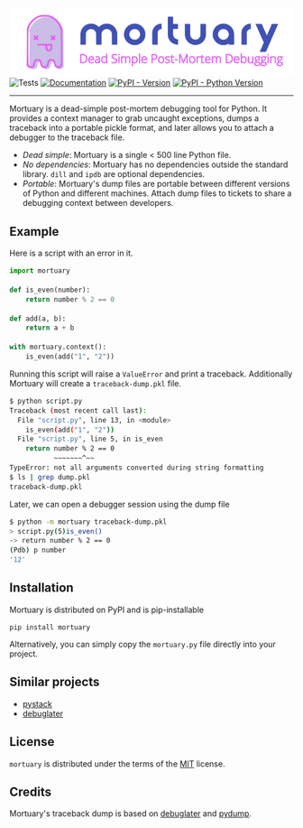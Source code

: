 ![alt text](https://github.com/truemerrill/mortuary/blob/main/docs/assets/logo-color.png?raw=true)
![Tests](https://github.com/truemerrill/mortuary/actions/workflows/python-test.yml/badge.svg)
[![Documentation](https://github.com/truemerrill/mortuary/actions/workflows/pages-publish.yml/badge.svg)](https://truemerrill.github.io/mortuary/)
[![PyPI - Version](https://img.shields.io/pypi/v/mortuary.svg)](https://pypi.org/project/mortuary)
[![PyPI - Python Version](https://img.shields.io/pypi/pyversions/mortuary.svg)](https://pypi.org/project/mortuary)

-----

Mortuary is a dead-simple post-mortem debugging tool for Python.  It provides a
context manager to grab uncaught exceptions, dumps a traceback into a portable
pickle format, and later allows you to attach a debugger to the traceback file.

* _Dead simple_: Mortuary is a single < 500 line Python file.
* _No dependencies_: Mortuary has no dependencies outside the standard library.
  `dill` and `ipdb` are optional dependencies.
* _Portable_: Mortuary's dump files are portable between different versions of
  Python and different machines.  Attach dump files to tickets to share a
  debugging context between developers.

## Example

Here is a script with an error in it.

```python
import mortuary

def is_even(number):
    return number % 2 == 0

def add(a, b):
    return a + b

with mortuary.context():
    is_even(add("1", "2"))

```

Running this script will raise a `ValueError` and print a traceback.
Additionally Mortuary will create a `traceback-dump.pkl` file.

```bash
$ python script.py 
Traceback (most recent call last):
  File "script.py", line 13, in <module>
    is_even(add("1", "2"))
  File "script.py", line 5, in is_even
    return number % 2 == 0
           ~~~~~~~^~~
TypeError: not all arguments converted during string formatting
$ ls | grep dump.pkl
traceback-dump.pkl
```
Later, we can open a debugger session using the dump file

```bash
$ python -m mortuary traceback-dump.pkl
> script.py(5)is_even()
-> return number % 2 == 0
(Pdb) p number
'12'
```

## Installation

Mortuary is distributed on PyPI and is pip-installable

```console
pip install mortuary
```
Alternatively, you can simply copy the `mortuary.py` file directly into your project.

## Similar projects

* [pystack](https://github.com/bloomberg/pystack)
* [debuglater](https://github.com/ploomber/debuglater)

## License

`mortuary` is distributed under the terms of the [MIT](https://spdx.org/licenses/MIT.html) license.

## Credits

Mortuary's traceback dump is based on [debuglater](https://github.com/ploomber/debuglater) and [pydump](https://github.com/elifiner/pydump).
